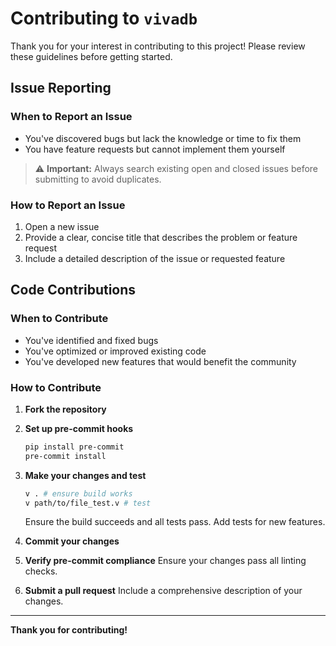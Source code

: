 # Contributing to `vivadb`

Thank you for your interest in contributing to this project! Please review these guidelines before getting started.

## Issue Reporting

### When to Report an Issue

- You've discovered bugs but lack the knowledge or time to fix them
- You have feature requests but cannot implement them yourself

> ⚠️ **Important:** Always search existing open and closed issues before submitting to avoid duplicates.

### How to Report an Issue

1. Open a new issue
2. Provide a clear, concise title that describes the problem or feature request
3. Include a detailed description of the issue or requested feature

## Code Contributions

### When to Contribute

- You've identified and fixed bugs
- You've optimized or improved existing code
- You've developed new features that would benefit the community

### How to Contribute

1. **Fork the repository**

2. **Set up pre-commit hooks**

   ```bash
   pip install pre-commit
   pre-commit install
   ```

3. **Make your changes and test**

   ```bash
   v . # ensure build works
   v path/to/file_test.v # test
   ```

   Ensure the build succeeds and all tests pass. Add tests for new features.

4. **Commit your changes**

5. **Verify pre-commit compliance**
   Ensure your changes pass all linting checks.

6. **Submit a pull request**
   Include a comprehensive description of your changes.

---

**Thank you for contributing!**

